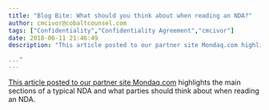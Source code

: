 ```yaml
---
title: "Blog Bite: What should you think about when reading an NDA?"
author: cmcivor@cobaltcounsel.com
tags: ["Confidentiality","Confidentiality Agreement","cmcivor"]
date: 2018-06-11 21:46:49
description: "This article posted to our partner site Mondaq.com highlights the main sections of a typical NDA and what parties should think about when reading an NDA.

..."
---
```


[This article posted to our partner site Mondaq.com](http://www.mondaq.com/unitedstates/x/164616/Corporate+Company+Law/Confidentiality+And+Nondisclosure+Agreements+Odd+And+Different+Are+Peculiar) highlights the main sections of a typical NDA and what parties should think about when reading an NDA.
